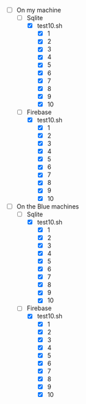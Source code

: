 - [ ] On my machine
	- [ ] Sqlite
		- [x] test10.sh
			- [x] 1
			- [x] 2
			- [x] 3
			- [x] 4
			- [x] 5
			- [x] 6
			- [x] 7
			- [x] 8
			- [x] 9
			- [x] 10
	- [ ] Firebase
		- [x] test10.sh
			- [x] 1
			- [x] 2
			- [x] 3
			- [x] 4
			- [x] 5
			- [x] 6
			- [x] 7
			- [x] 8
			- [x] 9
			- [x] 10

- [ ] On the Blue machines
	- [ ] Sqlite
		- [x] test10.sh
			- [x] 1
			- [x] 2
			- [x] 3
			- [x] 4
			- [x] 5
			- [x] 6
			- [x] 7
			- [x] 8
			- [x] 9
			- [x] 10
	- [ ] Firebase
		- [x] test10.sh
			- [x] 1
			- [x] 2
			- [x] 3
			- [x] 4
			- [x] 5
			- [x] 6
			- [x] 7
			- [x] 8
			- [x] 9
			- [x] 10